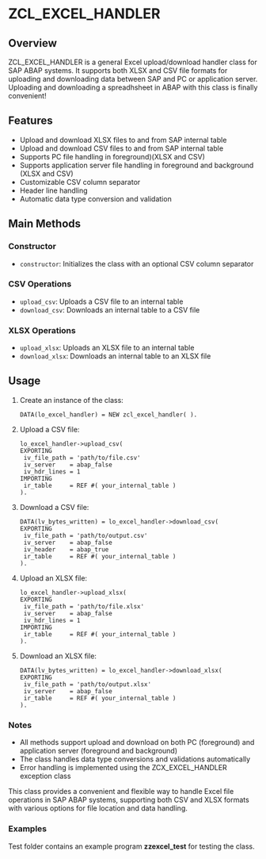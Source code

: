 # ZCL_EXCEL_HANDLER

## Overview

ZCL_EXCEL_HANDLER is a general Excel upload/download handler class for SAP ABAP systems. It supports both XLSX and CSV file formats for uploading and downloading data between SAP and PC or application server.
Uploading and downloading a spreadhsheet in ABAP with this class is finally convenient!

## Features

- Upload and download XLSX files to and from SAP internal table
- Upload and download CSV files to and from SAP internal table
- Supports PC file handling in foreground)(XLSX and CSV)
- Supports application server file handling in foreground and background (XLSX and CSV)
- Customizable CSV column separator
- Header line handling
- Automatic data type conversion and validation

## Main Methods

### Constructor

- `constructor`: Initializes the class with an optional CSV column separator

### CSV Operations

- `upload_csv`: Uploads a CSV file to an internal table
- `download_csv`: Downloads an internal table to a CSV file

### XLSX Operations

- `upload_xlsx`: Uploads an XLSX file to an internal table
- `download_xlsx`: Downloads an internal table to an XLSX file

## Usage

1. Create an instance of the class:

   ```abap
   DATA(lo_excel_handler) = NEW zcl_excel_handler( ).
   ```

2. Upload a CSV file:

   ```abap
   lo_excel_handler->upload_csv(
   EXPORTING
    iv_file_path = 'path/to/file.csv'
    iv_server    = abap_false
    iv_hdr_lines = 1
   IMPORTING
    ir_table     = REF #( your_internal_table )
   ).
   ```

3. Download a CSV file:

   ```abap
   DATA(lv_bytes_written) = lo_excel_handler->download_csv(
   EXPORTING
    iv_file_path = 'path/to/output.csv'
    iv_server    = abap_false
    iv_header    = abap_true
    ir_table     = REF #( your_internal_table )
   ).
   ```

4. Upload an XLSX file:

   ```abap
   lo_excel_handler->upload_xlsx(
   EXPORTING
    iv_file_path = 'path/to/file.xlsx'
    iv_server    = abap_false
    iv_hdr_lines = 1
   IMPORTING
    ir_table     = REF #( your_internal_table )
   ).
   ```

5. Download an XLSX file:

   ```abap
   DATA(lv_bytes_written) = lo_excel_handler->download_xlsx(
   EXPORTING
    iv_file_path = 'path/to/output.xlsx'
    iv_server    = abap_false
    ir_table     = REF #( your_internal_table )
   ).
   ```

### Notes

- All methods support upload and download on both PC (foreground) and application server (foreground and background)
- The class handles data type conversions and validations automatically
- Error handling is implemented using the ZCX_EXCEL_HANDLER exception class

This class provides a convenient and flexible way to handle Excel file operations in SAP ABAP systems, supporting both CSV and XLSX formats with various options for file location and data handling.

### Examples

Test folder contains an example program **zzexcel_test** for testing the class.
